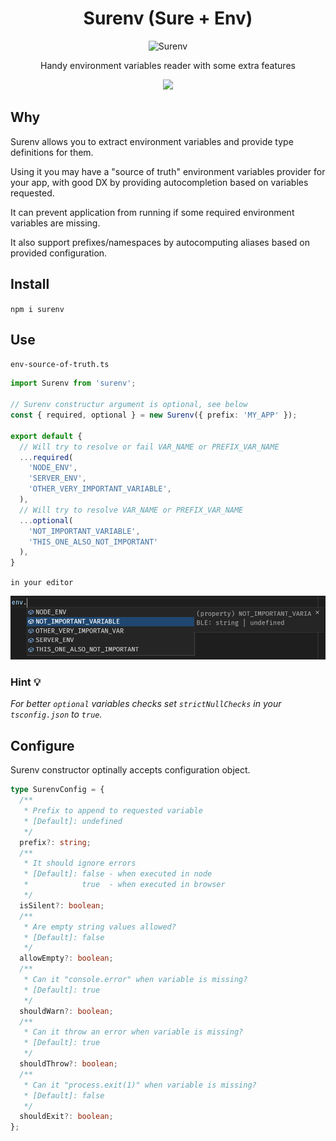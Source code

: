 <!-- markdownlint-disable -->

# **<div align="center">Surenv (Sure + Env)</div>**

<div align="center">
  <img src="https://bit.ly/surenv-logo" alt="Surenv">
  <p>Handy environment variables reader with some extra features</p>
  <a href="https://codeclimate.com/github/b12k/surenv/maintainability">
    <img src="https://api.codeclimate.com/v1/badges/d865c5ba19138d89fb63/maintainability" />
  </a>
</div>

<!-- markdownlint-enable -->

## Why

Surenv allows you to extract environment variables and provide type definitions
for them.

Using it you may have a "source of truth" environment variables provider for
your app, with good DX by providing autocompletion based on variables requested.

It can prevent application from running if some required environment variables
are missing.

It also support prefixes/namespaces by autocomputing aliases based on provided
configuration.

## Install

`npm i surenv`

## Use

`env-source-of-truth.ts`

```typescript
import Surenv from 'surenv';

// Surenv constructur argument is optional, see below
const { required, optional } = new Surenv({ prefix: 'MY_APP' });

export default {
  // Will try to resolve or fail VAR_NAME or PREFIX_VAR_NAME
  ...required(
    'NODE_ENV',
    'SERVER_ENV',
    'OTHER_VERY_IMPORTANT_VARIABLE',
  ),
  // Will try to resolve VAR_NAME or PREFIX_VAR_NAME
  ...optional(
    'NOT_IMPORTANT_VARIABLE',
    'THIS_ONE_ALSO_NOT_IMPORTANT'
  ),
}
```

`in your editor`

![DX Snapshot](https://raw.githubusercontent.com/b12k/surenv/master/dx-snapshot.jpg)

### Hint 💡

_For better `optional` variables checks set `strictNullChecks` in your
`tsconfig.json` to `true`._

## Configure

Surenv constructor optinally accepts configuration object.

```typescript
type SurenvConfig = {
  /**
   * Prefix to append to requested variable
   * [Default]: undefined
   */
  prefix?: string;
  /**
   * It should ignore errors
   * [Default]: false - when executed in node
   *            true  - when executed in browser
   */
  isSilent?: boolean;
  /**
   * Are empty string values allowed?
   * [Default]: false
   */
  allowEmpty?: boolean;
  /**
   * Can it "console.error" when variable is missing?
   * [Default]: true
   */
  shouldWarn?: boolean;
  /**
   * Can it throw an error when variable is missing?
   * [Default]: true
   */
  shouldThrow?: boolean;
  /**
   * Can it "process.exit(1)" when variable is missing?
   * [Default]: false
   */
  shouldExit?: boolean;
};
```
